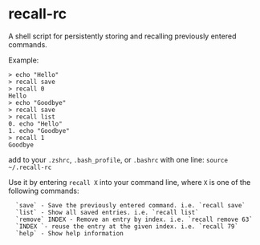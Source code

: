 # recall-rc
A shell script for persistently storing and recalling previously entered commands.

Example:

```
> echo "Hello"
> recall save
> recall 0
Hello
> echo "Goodbye"
> recall save
> recall list
0. echo "Hello"
1. echo "Goodbye"
> recall 1
Goodbye
```

add to your `.zshrc`, `.bash_profile`, or `.bashrc` with one line: `source ~/.recall-rc`

Use it by entering `recall X` into your command line, where `X` is one of the following commands:

      `save` - Save the previously entered command. i.e. `recall save`
      `list` - Show all saved entries. i.e. `recall list`
      `remove` INDEX - Remove an entry by index. i.e. `recall remove 63`
      `INDEX `- reuse the entry at the given index. i.e. `recall 79`
      `help` - Show help information
